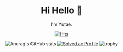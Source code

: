 <div align=center>

# Hi Hello 👋

I'm Yutae.
<br>

  
[![Hits](https://hits.seeyoufarm.com/api/count/incr/badge.svg?url=https%3A%2F%2Fgithub.com%2Fy00913&count_bg=%23806C88&title_bg=%23555555&icon=&icon_color=%23E7E7E7&title=Hits&edge_flat=false)](https://hits.seeyoufarm.com)
  
<!--
**y00913/y00913** is a ✨ _special_ ✨ repository because its `README.md` (this file) appears on your GitHub profile.

Here are some ideas to get you started:

- 🔭 I’m currently working on ...
- 🌱 I’m currently learning ...
- 👯 I’m looking to collaborate on ...
- 🤔 I’m looking for help with ...
- 💬 Ask me about ...
- 📫 How to reach me: ...
- 😄 Pronouns: ...
- ⚡ Fun fact: ...
-->

![Anurag's GitHub stats](https://github-readme-stats.vercel.app/api?username=y00913&show_icons=true&theme=dracula)
[![Solved.ac Profile](http://mazassumnida.wtf/api/v2/generate_badge?boj=ayt0913)](https://solved.ac/ayt0913)
![trophy](https://github-profile-trophy.vercel.app/?username=y00913&row=1&margin-h=15&theme=dracula)

</div>
